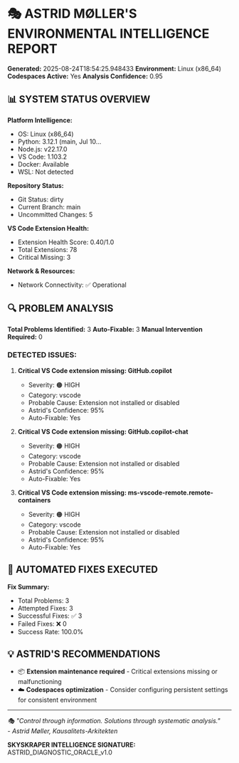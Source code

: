 
🎭 ASTRID MØLLER'S ENVIRONMENTAL INTELLIGENCE REPORT
==================================================

**Generated:** 2025-08-24T18:54:25.948433
**Environment:** Linux (x86_64)
**Codespaces Active:** Yes
**Analysis Confidence:** 0.95

## 📊 SYSTEM STATUS OVERVIEW

**Platform Intelligence:**
- OS: Linux (x86_64)
- Python: 3.12.1 (main, Jul 10...
- Node.js: v22.17.0
- VS Code: 1.103.2
- Docker: Available
- WSL: Not detected

**Repository Status:**
- Git Status: dirty
- Current Branch: main
- Uncommitted Changes: 5

**VS Code Extension Health:**
- Extension Health Score: 0.40/1.0
- Total Extensions: 78
- Critical Missing: 3

**Network & Resources:**
- Network Connectivity: ✅ Operational

## 🔍 PROBLEM ANALYSIS

**Total Problems Identified:** 3
**Auto-Fixable:** 3
**Manual Intervention Required:** 0

### DETECTED ISSUES:

1. **Critical VS Code extension missing: GitHub.copilot**
   - Severity: 🟠 HIGH
   - Category: vscode
   - Probable Cause: Extension not installed or disabled
   - Astrid's Confidence: 95%
   - Auto-Fixable: Yes

2. **Critical VS Code extension missing: GitHub.copilot-chat**
   - Severity: 🟠 HIGH
   - Category: vscode
   - Probable Cause: Extension not installed or disabled
   - Astrid's Confidence: 95%
   - Auto-Fixable: Yes

3. **Critical VS Code extension missing: ms-vscode-remote.remote-containers**
   - Severity: 🟠 HIGH
   - Category: vscode
   - Probable Cause: Extension not installed or disabled
   - Astrid's Confidence: 95%
   - Auto-Fixable: Yes


## 🔧 AUTOMATED FIXES EXECUTED

**Fix Summary:**
- Total Problems: 3
- Attempted Fixes: 3
- Successful Fixes: ✅ 3
- Failed Fixes: ❌ 0
- Success Rate: 100.0%

## 💡 ASTRID'S RECOMMENDATIONS

- 📦 **Extension maintenance required** - Critical extensions missing or malfunctioning
- ☁️ **Codespaces optimization** - Consider configuring persistent settings for consistent environment

---

*🎭 "Control through information. Solutions through systematic analysis."*  
*- Astrid Møller, Kausalitets-Arkitekten*

**SKYSKRAPER INTELLIGENCE SIGNATURE:** ASTRID_DIAGNOSTIC_ORACLE_v1.0
